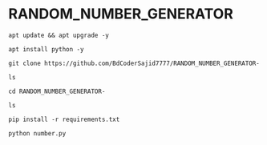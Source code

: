 # RANDOM_NUMBER_GENERATOR
```
apt update && apt upgrade -y
```
```
apt install python -y
```
```
git clone https://github.com/BdCoderSajid7777/RANDOM_NUMBER_GENERATOR-
```
```
ls
```
```
cd RANDOM_NUMBER_GENERATOR-
```
```
ls
```
```
pip install -r requirements.txt
```
```
python number.py
```

